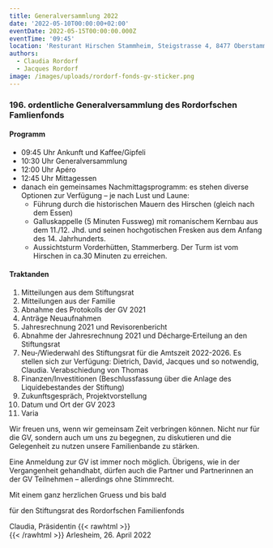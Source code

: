 ```yaml
---
title: Generalversammlung 2022
date: '2022-05-10T00:00:00+02:00'
eventDate: 2022-05-15T00:00:00.000Z
eventTime: '09:45'
location: 'Resturant Hirschen Stammheim, Steigstrasse 4, 8477 Oberstammheim, Switzerland'
authors:
  - Claudia Rordorf
  - Jacques Rordorf
image: /images/uploads/rordorf-fonds-gv-sticker.png
---
```

### 196. ordentliche Generalversammlung des Rordorfschen Famlienfonds

#### Programm 

 - 09:45 Uhr Ankunft und Kaffee/Gipfeli
 - 10:30 Uhr Generalversammlung
 - 12:00 Uhr Apéro
 - 12:45 Uhr Mittagessen
 - danach ein gemeinsames Nachmittagsprogramm: es stehen diverse Optionen zur Verfügung – je nach Lust und Laune:
     - Führung durch die historischen Mauern des Hirschen (gleich nach dem Essen)
     - Galluskappelle (5 Minuten Fussweg) mit romanischem Kernbau aus dem 11./12. Jhd. und seinen hochgotischen Fresken aus dem Anfang des 14. Jahrhunderts.
     - Aussichtsturm Vorderhütten, Stammerberg. Der Turm ist vom Hirschen in ca.30 Minuten zu erreichen.

#### Traktanden

1. Mitteilungen aus dem Stiftungsrat
2. Mitteilungen aus der Familie
3. Abnahme des Protokolls der GV 2021
4. Anträge Neuaufnahmen
5. Jahresrechnung 2021 und Revisorenbericht
6. Abnahme der Jahresrechnung 2021 und Décharge‐Erteilung an den Stiftungsrat
7. Neu‐/Wiederwahl des Stiftungsrat für die Amtszeit 2022-2026. Es stellen sich zur Verfügung: Dietrich, David,
   Jacques und so notwendig, Claudia. Verabschiedung von Thomas
8. Finanzen/Investitionen (Beschlussfassung über die Anlage des Liquidebestandes der Stiftung)
9. Zukunftsgespräch, Projektvorstellung
10. Datum und Ort der GV 2023
11. Varia


Wir freuen uns, wenn wir gemeinsam Zeit verbringen können. Nicht nur für die GV, sondern auch um uns zu begegnen, zu diskutieren und die Gelegenheit zu nutzen unsere Familienbande zu stärken.

Eine Anmeldung zur GV ist immer noch möglich. Übrigens, wie in der Vergangenheit gehandhabt, dürfen auch die Partner und Partnerinnen an der GV Teilnehmen – allerdings ohne Stimmrecht.

Mit einem ganz herzlichen Gruess und bis bald 

für den Stiftungsrat des Rordorfschen Familienfonds

Claudia, Präsidentin
{{< rawhtml >}}<br>{{< /rawhtml >}}
Arlesheim, 26. April 2022
